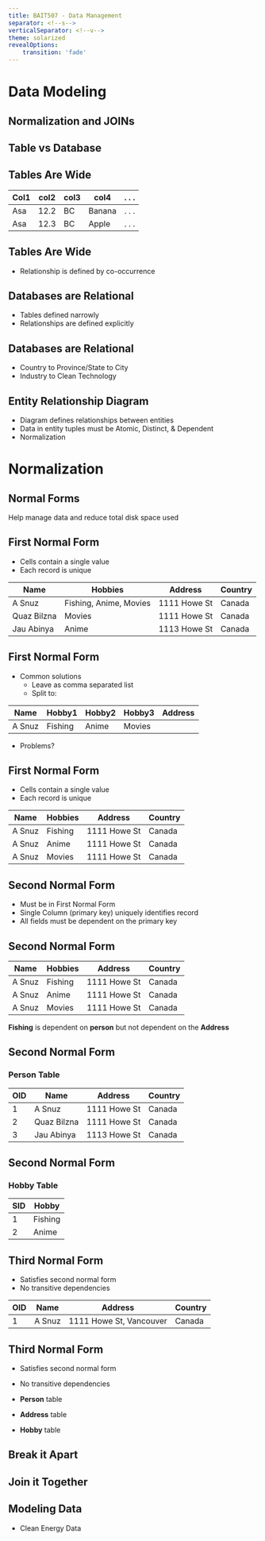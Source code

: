 ```yaml
---
title: BAIT507 - Data Management
separator: <!--s-->
verticalSeparator: <!--v-->
theme: solarized
revealOptions:
    transition: 'fade'
---
```


# Data Modeling
## Normalization and JOINs

<!--v-->
## Table vs Database
<!--v-->
## Tables Are Wide
| Col1 | col2 | col3 | col4 | . . . |
| --- | --- | --- | --- | --- |
| Asa | 12.2 | BC | Banana | . . . |
| Asa | 12.3 | BC | Apple | . . . |
<!--v-->

## Tables Are Wide

* Relationship is defined by co-occurrence

<!--v-->

## Databases are Relational

* Tables defined narrowly
* Relationships are defined explicitly

<!--v-->

## Databases are Relational
* Country to Province/State to City
* Industry to Clean Technology

<!--v-->

## Entity Relationship Diagram
* Diagram defines relationships between entities
* Data in entity tuples must be Atomic, Distinct, & Dependent
* Normalization

<!--s-->

# Normalization

<!--v-->

## Normal Forms
Help manage data and reduce total disk space used

<!--v-->

## First Normal Form

* Cells contain a single value
* Each record is unique

Name | Hobbies | Address | Country
--- | --- | --- | ---
A Snuz | Fishing, Anime, Movies | 1111 Howe St | Canada
Quaz Bilzna | Movies | 1111 Howe St | Canada
Jau Abinya | Anime | 1113 Howe St | Canada

<!--v-->
## First Normal Form

* Common solutions
  - Leave as comma separated list
  - Split to:

Name | Hobby1 | Hobby2 | Hobby3 | Address
--- | --- | --- | --- | ---
A Snuz  | Fishing  | Anime  | Movies  |

* Problems?
<!--v-->
## First Normal Form
* Cells contain a single value
* Each record is unique

Name | Hobbies | Address | Country
--- | --- | --- | ---
A Snuz | Fishing | 1111 Howe St | Canada
A Snuz | Anime | 1111 Howe St | Canada
A Snuz | Movies | 1111 Howe St | Canada

<!--v-->
## Second Normal Form
* Must be in First Normal Form
* Single Column (primary key) uniquely identifies record
* All fields must be dependent on the primary key

<!--v-->
## Second Normal Form

Name | Hobbies | Address | Country
--- | --- | --- | ---
A Snuz | Fishing | 1111 Howe St | Canada
A Snuz | Anime | 1111 Howe St | Canada
A Snuz | Movies | 1111 Howe St | Canada

**Fishing** is dependent on **person** but not dependent on the **Address**

<!--v-->
## Second Normal Form
### Person Table

OID | Name | Address | Country
--- | --- | --- | ---
 1 | A Snuz | 1111 Howe St | Canada
2 | Quaz Bilzna | 1111 Howe St | Canada
3 |  Jau Abinya | 1113 Howe St | Canada

<!--v-->

## Second Normal Form
### Hobby Table

SID | Hobby
--- | ---
1 | Fishing
2 | Anime

<!--v-->
## Third Normal Form
* Satisfies second normal form
* No transitive dependencies

OID | Name | Address | Country
--- | --- | --- | ---
 1 | A Snuz | 1111 Howe St, Vancouver | Canada


<!--v-->
 ## Third Normal Form
 * Satisfies second normal form
 * No transitive dependencies

* **Person** table
* **Address** table
* **Hobby** table

<!--s-->
## Break it Apart
## Join it Together

<!--v-->

<!--v-->

## Modeling Data

* Clean Energy Data
